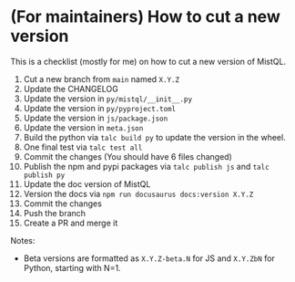 # (For maintainers) How to cut a new version

This is a checklist (mostly for me) on how to cut a new version of MistQL.

1. Cut a new branch from `main` named `X.Y.Z`
1. Update the CHANGELOG
1. Update the version in `py/mistql/__init__.py`
1. Update the version in `py/pyproject.toml`
1. Update the version in `js/package.json`
1. Update the version in `meta.json`
1. Build the python via `talc build py` to update the version in the wheel.
1. One final test via `talc test all`
1. Commit the changes (You should have 6 files changed)
1. Publish the npm and pypi packages via `talc publish js` and `talc publish py`
1. Update the doc version of MistQL
1. Version the docs via `npm run docusaurus docs:version X.Y.Z`
1. Commit the changes
1. Push the branch
1. Create a PR and merge it


Notes:
- Beta versions are formatted as `X.Y.Z-beta.N` for JS and `X.Y.ZbN` for Python, starting with N=1.
